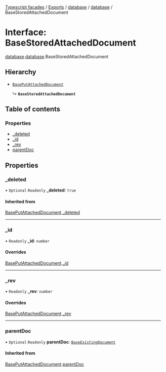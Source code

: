 [Typescript facades](../index.md) / [Exports](../modules.md) / [database](../modules/database.md) / [database](../modules/database.database-1.md) / BaseStoredAttachedDocument

# Interface: BaseStoredAttachedDocument

[database](../modules/database.md).[database](../modules/database.database-1.md).BaseStoredAttachedDocument

## Hierarchy

- [`BasePutAttachedDocument`](database.database-1.BasePutAttachedDocument.md)

  ↳ **`BaseStoredAttachedDocument`**

## Table of contents

### Properties

- [\_deleted](database.database-1.BaseStoredAttachedDocument.md#_deleted)
- [\_id](database.database-1.BaseStoredAttachedDocument.md#_id)
- [\_rev](database.database-1.BaseStoredAttachedDocument.md#_rev)
- [parentDoc](database.database-1.BaseStoredAttachedDocument.md#parentdoc)

## Properties

### \_deleted

• `Optional` `Readonly` **\_deleted**: ``true``

#### Inherited from

[BasePutAttachedDocument](database.database-1.BasePutAttachedDocument.md).[_deleted](database.database-1.BasePutAttachedDocument.md#_deleted)

___

### \_id

• `Readonly` **\_id**: `number`

#### Overrides

[BasePutAttachedDocument](database.database-1.BasePutAttachedDocument.md).[_id](database.database-1.BasePutAttachedDocument.md#_id)

___

### \_rev

• `Readonly` **\_rev**: `number`

#### Overrides

[BasePutAttachedDocument](database.database-1.BasePutAttachedDocument.md).[_rev](database.database-1.BasePutAttachedDocument.md#_rev)

___

### parentDoc

• `Optional` `Readonly` **parentDoc**: [`BaseExistingDocument`](database.database-1.BaseExistingDocument.md)

#### Inherited from

[BasePutAttachedDocument](database.database-1.BasePutAttachedDocument.md).[parentDoc](database.database-1.BasePutAttachedDocument.md#parentdoc)
